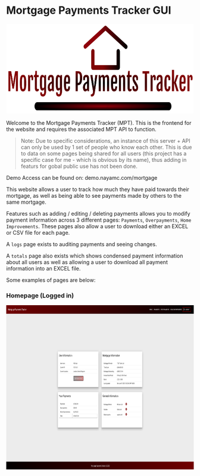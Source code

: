 # Mortgage Payments Tracker GUI

<p align="center" width="100%">
   <img height='240px' src='./images/logo.png'>
</p>

Welcome to the Mortgage Payments Tracker (MPT). This is the frontend for the website and requires the associated MPT API to function.

> Note: Due to specific considerations, an instance of this server + API can only be used by 1 set of people who know each other. This is due to data on some pages being shared for all users (this project has a specific case for me - which is obvious by its name), thus adding in featurs for gobal public use has not been done.

Demo Access can be found on: demo.nayamc.com/mortgage

This website allows a user to track how much they have paid towards their mortgage, as well as being able to see payments made by others to the same mortgage.

Features such as adding / editing / deleting payments allows you to modify payment information across 3 different pages: `Payments`, `Overpayments`, `Home Improvements`. These pages also allow a user to download either an EXCEL or CSV file for each page.

A `logs` page exists to auditing payments and seeing changes.

A `totals` page also exists which shows condensed payment information about all users as well as allowing a user to download all payment information into an EXCEL file.

Some examples of pages are below:

### Homepage (Logged in)

<img height='440px' src='./images/image1Homepage.png'>
